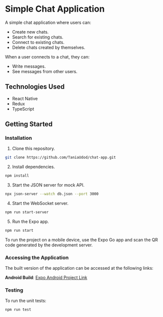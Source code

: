 # Simple Chat Application

A simple chat application where users can:

- Create new chats.
- Search for existing chats.
- Connect to existing chats.
- Delete chats created by themselves.

When a user connects to a chat, they can:

- Write messages.
- See messages from other users.

## Technologies Used

- React Native
- Redux
- TypeScript

## Getting Started

### Installation

1. Clone this repository.

```bash
git clone https://github.com/TaniaUdod/chat-app.git
```

2. Install dependencies.

```bash
npm install
```

3. Start the JSON server for mock API.

```bash
npx json-server --watch db.json --port 3000
```

4. Start the WebSocket server.

```bash
npm run start-server
```

5. Run the Expo app.

```bash
npm run start
```

To run the project on a mobile device, use the Expo Go app and scan the QR code generated by the development server.

### Accessing the Application

The built version of the application can be accessed at the following links:

**Android Build**: [Expo Android Project Link](https://expo.dev/accounts/tetiana_udod/projects/chat-app/builds/49cf6b84-4af3-4500-b244-1d1a08197c07)

### Testing

To run the unit tests:

```bash
npm run test
```
